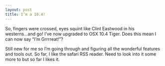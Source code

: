 ```yaml
---
layout: post
title: I’m a 10.4!
---
```

So, fingers were crossed, eyes squint like Clint Eastwood in his westerns...and go! I’ve now upgraded to OSX 
10.4 Tiger. Does this mean I can now say “I’m Grrrreat!”?

Still new for me so I’m going through and figuring all the wonderful features and tools out. So far, I like 
the safari RSS reader. Need to look into it some more to but so far I likes it.

